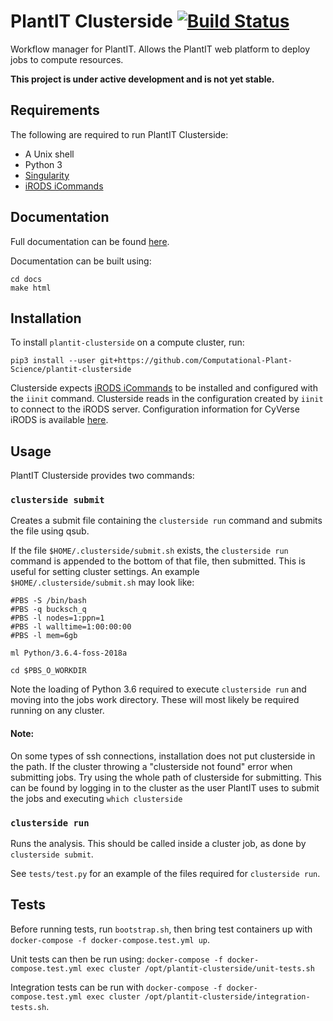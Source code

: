 # PlantIT Clusterside [![Build Status](https://travis-ci.com/Computational-Plant-Science/plantit-clusterside.svg?branch=master)](https://travis-ci.com/Computational-Plant-Science/plantit-clusterside)

Workflow manager for PlantIT. Allows the PlantIT web platform to deploy jobs to compute resources.

**This project is under active development and is not yet stable.**

## Requirements

The following are required to run PlantIT Clusterside:

- A Unix shell
- Python 3
- [Singularity](https://sylabs.io/docs/)
- [iRODS iCommands](https://wiki.cyverse.org/wiki/display/DS/Setting+Up+iCommands)

## Documentation

Full documentation can be found [here](https://plant-it-clusterside.readthedocs.io/en/latest/).

Documentation can be built using:

```
cd docs
make html
```

## Installation

To install `plantit-clusterside` on a compute cluster, run:

```
pip3 install --user git+https://github.com/Computational-Plant-Science/plantit-clusterside
```

Clusterside expects [iRODS iCommands](https://wiki.cyverse.org/wiki/display/DS/Setting+Up+iCommands) to be installed and configured with the `iinit` command. Clusterside reads in the configuration created by `iinit` to connect to the iRODS server. Configuration information for CyVerse iRODS is available [here](https://wiki.cyverse.org/wiki/display/DS/Setting+Up+iCommands).

## Usage

PlantIT Clusterside provides two commands:

### `clusterside submit`

Creates a submit file containing the `clusterside run` command
and submits the file using qsub.

If the file `$HOME/.clusterside/submit.sh` exists, the `clusterside run`
command is appended to the bottom of that file, then submitted. This is
useful for setting cluster settings. An example `$HOME/.clusterside/submit.sh`
may look like:

```
#PBS -S /bin/bash
#PBS -q bucksch_q
#PBS -l nodes=1:ppn=1
#PBS -l walltime=1:00:00:00
#PBS -l mem=6gb

ml Python/3.6.4-foss-2018a

cd $PBS_O_WORKDIR
```

Note the loading of Python 3.6 required to execute `clusterside run` and
moving into the jobs work directory. These will most likely be required running
on any cluster.

#### Note:

On some types of ssh connections, installation does not put clusterside in the
path. If the cluster throwing a "clusterside not found" error when submitting
jobs. Try using the whole path of clusterside for submitting. This can be
found by logging in to the cluster as the user PlantIT uses to submit the jobs
and executing `which clusterside`

### `clusterside run`

Runs the analysis. This should be called inside a cluster job, as done by
`clusterside submit`.

See `tests/test.py` for an example of the files required for `clusterside run`.

## Tests

Before running tests, run `bootstrap.sh`, then bring test containers up with `docker-compose -f docker-compose.test.yml up`.

Unit tests can then be run using: `docker-compose -f docker-compose.test.yml exec cluster /opt/plantit-clusterside/unit-tests.sh`

Integration tests can be run with `docker-compose -f docker-compose.test.yml exec cluster /opt/plantit-clusterside/integration-tests.sh`.
